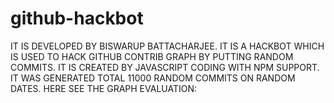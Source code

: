 # github-hackbot
IT IS DEVELOPED BY BISWARUP BATTACHARJEE.
IT IS A HACKBOT WHICH IS USED TO HACK GITHUB CONTRIB GRAPH BY PUTTING RANDOM COMMITS.
IT IS CREATED BY JAVASCRIPT CODING WITH NPM SUPPORT.
IT WAS GENERATED TOTAL 11000 RANDOM COMMITS ON RANDOM DATES.
HERE SEE THE GRAPH EVALUATION:

